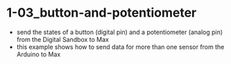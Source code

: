 # 1-03_button-and-potentiometer
- send the states of a button (digital pin) and a potentiometer (analog pin) from the Digital Sandbox to Max
- this example shows how to send data for more than one sensor from the Arduino to Max
